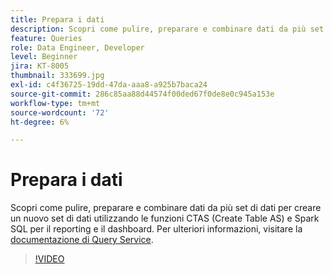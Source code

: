 ```yaml
---
title: Prepara i dati
description: Scopri come pulire, preparare e combinare dati da più set di dati per creare un nuovo set di dati utilizzando le funzioni CTAS (Create Table AS) e Spark SQL per il reporting e il dashboard.
feature: Queries
role: Data Engineer, Developer
level: Beginner
jira: KT-8005
thumbnail: 333699.jpg
exl-id: c4f36725-19dd-47da-aaa8-a925b7baca24
source-git-commit: 286c85aa88d44574f00ded67f0de8e0c945a153e
workflow-type: tm+mt
source-wordcount: '72'
ht-degree: 6%

---
```


# Prepara i dati

Scopri come pulire, preparare e combinare dati da più set di dati per creare un nuovo set di dati utilizzando le funzioni CTAS (Create Table AS) e Spark SQL per il reporting e il dashboard. Per ulteriori informazioni, visitare la [documentazione di Query Service](https://experienceleague.adobe.com/docs/experience-platform/query/home.html?lang=it).

>[!VIDEO](https://video.tv.adobe.com/v/333699?learn=on&enablevpops)
